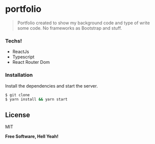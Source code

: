 # portfolio

> Portfolio created to show my background code and type of write some code. No frameworks as Bootstrap and stuff.


### Techs!

  - ReactJs
  - Typescript
  - React Router Dom

### Installation

Install the dependencies and start the server.

```sh
$ git clone 
$ yarn install && yarn start
```

License
----

MIT


**Free Software, Hell Yeah!**



